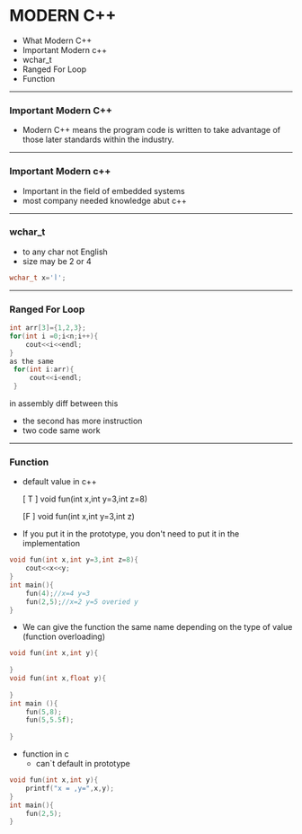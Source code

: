 # MODERN C++
- What Modern C++
- Important Modern c++
-  wchar_t
- Ranged For Loop
- Function


------
### Important Modern C++
-  Modern C++ means the program code is written to take advantage of those later standards within the industry.


------

### Important Modern c++

- Important in the field of embedded systems
- most company needed knowledge abut c++

-------

### wchar_t

- to any char not English
- size may be 2 or 4

```c++
wchar_t x='أ';
```



-------------------------------

### Ranged For Loop

```c++
int arr[3]={1,2,3};
for(int i =0;i<n;i++){
    cout<<i<<endl;
}
as the same
 for(int i:arr){
     cout<<i<endl;
 }
```

in assembly diff between this

- the second has more instruction
- two code same work

----

### Function

- default value in c++ 

  [ T ] void fun(int x,int y=3,int z=8)

  [F ] void fun(int x,int y=3,int z)

- If you put it in the prototype, you don't need to put it in the implementation

```c++
void fun(int x,int y=3,int z=8){
    cout<<x<<y;
}
int main(){
    fun(4);//x=4 y=3
    fun(2,5);//x=2 y=5 overied y
}
```

- We can give the function the same name depending on the type of value (function overloading)

```c++
void fun(int x,int y){
    
} 
void fun(int x,float y){
    
}
int main (){
    fun(5,8);
    fun(5,5.5f);
    
}
```



- function in c 
  - can`t default in prototype 

```c
void fun(int x,int y){
    printf("x = ,y=",x,y);
}
int main(){
    fun(2,5);
}
```

